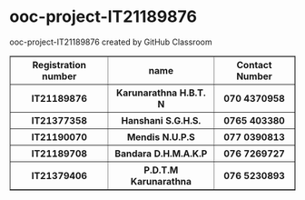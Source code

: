 # ooc-project-IT21189876
ooc-project-IT21189876 created by GitHub Classroom

<table border = "1">

  <tr><th>Registration number</th><th>name</th><th>Contact Number</th></tr>
  <tr><th>IT21189876</th><th>Karunarathna H.B.T. N</th><th>070 4370958</th></tr>
  <tr><th>IT21377358</th><th>Hanshani S.G.H.S.</th><th>0765 403380</th></tr>
  <tr><th>IT21190070</th><th>Mendis N.U.P.S</th><th>077 0390813</th></tr>
  <tr><th>IT21189708</th><th>Bandara D.H.M.A.K.P</th><th>076 7269727</th></tr>
  <tr><th>IT21379406</th><th>P.D.T.M Karunarathna</th><th>076 5230893</th></tr>
